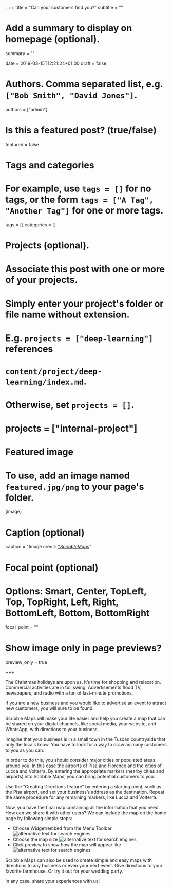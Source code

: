 +++
title = "Can your customers find you?"
subtitle = ""

# Add a summary to display on homepage (optional).
summary = ""

date = 2019-03-15T12:21:24+01:00
draft = false

# Authors. Comma separated list, e.g. `["Bob Smith", "David Jones"]`.
authors = ["admin"]

# Is this a featured post? (true/false)
featured = false

# Tags and categories
# For example, use `tags = []` for no tags, or the form `tags = ["A Tag", "Another Tag"]` for one or more tags.
tags = []
categories = []

# Projects (optional).
#   Associate this post with one or more of your projects.
#   Simply enter your project's folder or file name without extension.
#   E.g. `projects = ["deep-learning"]` references
#   `content/project/deep-learning/index.md`.
#   Otherwise, set `projects = []`.
# projects = ["internal-project"]

# Featured image
# To use, add an image named `featured.jpg/png` to your page's folder.
[image]
  # Caption (optional)
  caption = "Image credit: [**ScribbleMaps*](https://www.scribblemaps.com/)"

  # Focal point (optional)
  # Options: Smart, Center, TopLeft, Top, TopRight, Left, Right, BottomLeft, Bottom, BottomRight
  focal_point = ""

  # Show image only in page previews?
  preview_only = true

+++

The Christmas holidays are upon us. It’s time for shopping and relaxation. Commercial activities are in full swing. Advertisements flood TV, newspapers, and radio with a ton of last-minute promotions.

If you are a new business and you would like to advertise an event to attract new customers, you will sure to be found.  

Scribble Maps will make your life easier and help you create a map that can be shared on your digital channels, like social media, your website, and WhatsApp, with directions to your business.

Imagine that your business is in a small town in the Tuscan countryside that only the locals know. You have to look for a way to draw as many customers to you as you can.

In order to do this, you should consider major cities or populated areas around you. In this case the airports of Pisa and Florence and the cities of Lucca and Volterra. By entering the appropriate markers (nearby cities and airports) into Scribble Maps, you can bring potential customers to you.

Use the “Creating Directions feature” by entering a starting point, such as the Pisa airport, and set your business’s address as the destination. Repeat the same procedure for any remaining markers, like Lucca and Volterra.

Now, you have the final map containing all the information that you need.
How can we share it with other users?
We can include the map on the home page by following simple steps:

* Choose Widget/embed from the Menu Toolbar
![alternative text for search engines](map1.png)
* Choose the map size
![alternative text for search engines](map2.png)
* Click preview to show how the map will appear like
![alternative text for search engines](map3.png)


Scribble Maps can also be used to create simple and easy maps with directions to any business or even your next event.  Give directions to your favorite farmhouse. Or try it out for your wedding party.

In any case, share your experiences with us!
